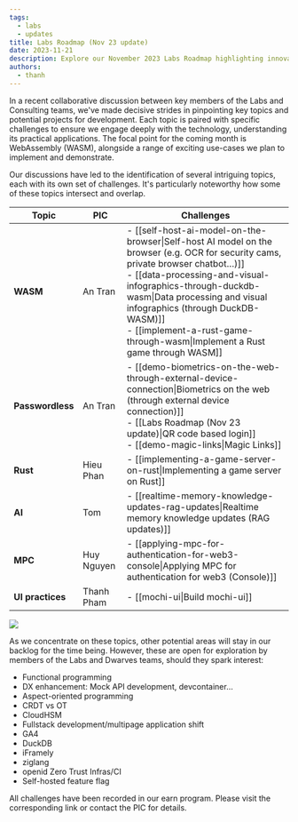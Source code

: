 ```yaml
---
tags:
  - labs
  - updates
title: Labs Roadmap (Nov 23 update)
date: 2023-11-21
description: Explore our November 2023 Labs Roadmap highlighting innovative technology projects and challenges for the upcoming month. Key focus areas include WebAssembly (WASM), Passwordless Authentication, Rust, AI, MPC, and UI practices.
authors:
  - thanh
---
```


In a recent collaborative discussion between key members of the Labs and Consulting teams, we've made decisive strides in pinpointing key topics and potential projects for development. Each topic is paired with specific challenges to ensure we engage deeply with the technology, understanding its practical applications. The focal point for the coming month is WebAssembly (WASM), alongside a range of exciting use-cases we plan to implement and demonstrate.

Our discussions have led to the identification of several intriguing topics, each with its own set of challenges. It's particularly noteworthy how some of these topics intersect and overlap.

| Topic            | PIC        | Challenges |
| ---------------- | ---------- | -----------|
| **WASM**         | An Tran    | - [[self-host-ai-model-on-the-browser\|Self-host AI model on the browser (e.g. OCR for security cams, private browser chatbot…)]] <br> - [[data-processing-and-visual-infographics-through-duckdb-wasm\|Data processing and visual infographics (through DuckDB-WASM)]] <br> - [[implement-a-rust-game-through-wasm\|Implement a Rust game through WASM]] |
| **Passwordless** | An Tran    | - [[demo-biometrics-on-the-web-through-external-device-connection\|Biometrics on the web (through external device connection)]] <br> - [[Labs Roadmap (Nov 23 update)\|QR code based login]] <br> - [[demo-magic-links\|Magic Links]]                                                                                                                     |
| **Rust**         | Hieu Phan  | - [[implementing-a-game-server-on-rust\|Implementing a game server on Rust]]                                                                                                                                                                                                                                                                              |
| **AI**           | Tom        | - [[realtime-memory-knowledge-updates-rag-updates\|Realtime memory knowledge updates (RAG updates)]]                                                                                                                                                                                                                                                      |
| **MPC**          | Huy Nguyen | - [[applying-mpc-for-authentication-for-web3-console\|Applying MPC for authentication for web3 (Console)]]                                                                                                                                                                                                                                                |
| **UI practices** | Thanh Pham | - [[mochi-ui\|Build mochi-ui]]                                                                                                                                                                                                                                                                                                                            |

![](assets/labs-roadmap-(nov-23-update)-20231127143515779.webp)

As we concentrate on these topics, other potential areas will stay in our backlog for the time being. However, these are open for exploration by members of the Labs and Dwarves teams, should they spark interest:

- Functional programming
- DX enhancement: Mock API development, devcontainer…
- Aspect-oriented programming
- CRDT vs OT
- CloudHSM
- Fullstack development/multipage application shift
- GA4
- DuckDB
- iFramely
- ziglang
- openid Zero Trust Infras/CI
- Self-hosted feature flag

All challenges have been recorded in our earn program. Please visit the corresponding link or contact the PIC for details.
